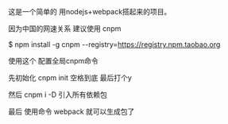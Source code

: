 这是一个简单的 用nodejs+webpack搭起来的项目。

因为中国的网速关系 建议使用 cnpm

$ npm install -g cnpm --registry=https://registry.npm.taobao.org

使用这个 配置全局cnpm命令


先初始化 cnpm init  空格到底 最后打个y

然后 cnpm i -D 引入所有依赖包

最后 使用命令 webpack  就可以生成包了
